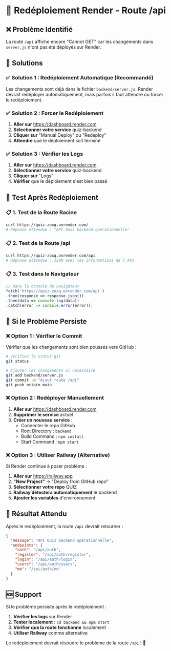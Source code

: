 # 🔄 Redéploiement Render - Route /api

## ❌ **Problème Identifié**

La route `/api` affiche encore "Cannot GET" car les changements dans `server.js` n'ont pas été déployés sur Render.

## 🔧 **Solutions**

### ✅ **Solution 1 : Redéploiement Automatique (Recommandé)**

Les changements sont déjà dans le fichier `backend/server.js`. Render devrait redéployer automatiquement, mais parfois il faut attendre ou forcer le redéploiement.

### ✅ **Solution 2 : Forcer le Redéploiement**

1. **Aller sur** https://dashboard.render.com
2. **Sélectionner votre service** quiz-backend
3. **Cliquer sur** "Manual Deploy" ou "Redeploy"
4. **Attendre** que le déploiement soit terminé

### ✅ **Solution 3 : Vérifier les Logs**

1. **Aller sur** https://dashboard.render.com
2. **Sélectionner votre service** quiz-backend
3. **Cliquer sur** "Logs"
4. **Vérifier** que le déploiement s'est bien passé

## 🎯 **Test Après Redéploiement**

### 📋 **1. Test de la Route Racine**

```bash
curl https://quiz-zoxq.onrender.com/
# Réponse attendue : "API Quiz backend opérationnelle"
```

### 📋 **2. Test de la Route /api**

```bash
curl https://quiz-zoxq.onrender.com/api
# Réponse attendue : JSON avec les informations de l'API
```

### 📋 **3. Test dans le Navigateur**

```javascript
// Dans la console du navigateur
fetch('https://quiz-zoxq.onrender.com/api')
.then(response => response.json())
.then(data => console.log(data))
.catch(error => console.error(error));
```

## 🚨 **Si le Problème Persiste**

### ❌ **Option 1 : Vérifier le Commit**

Vérifier que les changements sont bien poussés vers GitHub :

```bash
# Vérifier le statut git
git status

# Ajouter les changements si nécessaire
git add backend/server.js
git commit -m "Ajout route /api"
git push origin main
```

### ❌ **Option 2 : Redéployer Manuellement**

1. **Aller sur** https://dashboard.render.com
2. **Supprimer le service** actuel
3. **Créer un nouveau service** :
   - Connecter le repo GitHub
   - Root Directory : `backend`
   - Build Command : `npm install`
   - Start Command : `npm start`

### ❌ **Option 3 : Utiliser Railway (Alternative)**

Si Render continue à poser problème :

1. **Aller sur** https://railway.app
2. **"New Project"** → "Deploy from GitHub repo"
3. **Sélectionner votre repo** QUIZ
4. **Railway détectera automatiquement** le backend
5. **Ajouter les variables** d'environnement

## 🎉 **Résultat Attendu**

Après le redéploiement, la route `/api` devrait retourner :

```json
{
  "message": "API Quiz backend opérationnelle",
  "endpoints": {
    "auth": "/api/auth",
    "register": "/api/auth/register",
    "login": "/api/auth/login",
    "users": "/api/auth/users",
    "me": "/api/auth/me"
  }
}
```

## 🆘 **Support**

Si le problème persiste après le redéploiement :

1. **Vérifier les logs** sur Render
2. **Tester localement** : `cd backend && npm start`
3. **Vérifier que la route fonctionne** localement
4. **Utiliser Railway** comme alternative

Le redéploiement devrait résoudre le problème de la route `/api` ! 🚀 